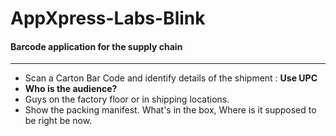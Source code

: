 # AppXpress-Labs-Blink
#### Barcode application for the supply chain 
---

- Scan a Carton Bar Code and identify details of the shipment : __Use UPC__  
- __Who is the audience?__
 - Guys on the factory floor or in shipping locations. 
 - Show the packing manifest. What's in the box, Where is it supposed to be right be now. 
